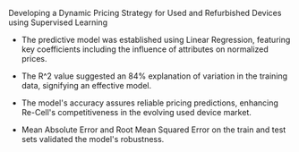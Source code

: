 Developing a Dynamic Pricing Strategy for Used and Refurbished Devices using Supervised Learning​

- The predictive model was established using Linear Regression, featuring key coefficients including the influence of attributes on normalized prices.​

- The R^2 value suggested an 84% explanation of variation in the training data, signifying an effective model.​

- The model's accuracy assures reliable pricing predictions, enhancing Re-Cell's competitiveness in the evolving used device market.​

- Mean Absolute Error and Root Mean Squared Error on the train and test sets validated the model's robustness.​
